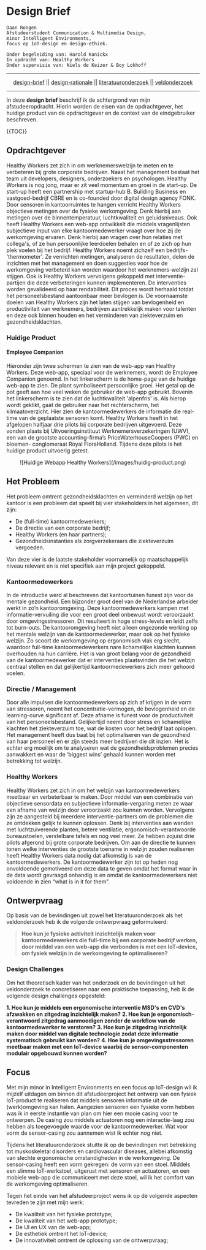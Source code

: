 # Design Brief

	Daan Rongen
	Afstudeerstudent Communication & Multimedia Design,
	minor Intelligent Environments, 
	focus op IoT-design en design-ethiek.
		
	Onder begeleiding van: Harold Konickx
	In opdracht van: Healthy Workers
	Onder supervisie van: Niels de Keizer & Boy Lokhoff

---

<div align="center">
<a href="https://github.com/daanrongen/delta/blob/master/library/design-brief.md">design-brief</a> || <a href="https://github.com/daanrongen/delta/blob/master/library/design-rationale.md">design-rationale</a> || <a href="https://github.com/daanrongen/delta/blob/master/library/literatuuronderzoek.md">literatuuronderzoek</a> || <a href="https://github.com/daanrongen/delta/blob/master/library/veldonderzoek.md">veldonderzoek</a>
</div>

---

In deze **design brief** beschrijf ik de achtergrond van mijn afstudeeropdracht. Hierin worden de eisen van de opdrachtgever, het huidige product van de opdrachtgever en de context van de eindgebruiker beschreven.

{{TOC}}

## Opdrachtgever
Healthy Workers zet zich in om werknemerswelzijn te meten en te verbeteren bij grote corporate bedrijven. Naast het management bestaat het team uit developers, designers, onderzoekers en psychologen. Healthy Workers is nog jong, maar er zit veel momentum en groei in de start-up. De start-up heeft een partnership met startup-hub B. Building Business en vastgoed-bedrijf CBRE en is co-founded door digital design agency FONK. Door sensoren in kantoorruimtes te hangen verricht Healthy Workers objectieve metingen over de fysieke werkomgeving. Denk hierbij aan metingen over de binnentemperatuur, luchtkwaliteit en geluidsniveaus. Ook heeft Healthy Workers een web-app ontwikkelt die middels vragenlijsten subjectieve input van elke kantoormedewerker vraagt over hoe zij de werkomgeving ervaren. Denk hierbij aan vragen over hun relaties met collega's, of ze hun persoonlijke leerdoelen behalen en of ze zich op hun plek voelen bij het bedrijf. Healthy Workers noemt zichzelf een bedrijfs-'thermometer'. Ze verrichten metingen, analyseren de resultaten, delen de inzichten met het management en doen suggesties voor hoe de werkomgeving verbeterd kan worden waardoor het werknemers-welzijn zal stijgen. Ook is Healthy Workers vervolgens gekoppeld met interventie-partijen die deze verbeteringen kunnen implementeren. De interventies worden gevalideerd op haar rendabiliteit. Dit proces wordt herhaald totdat het personeelsbestand aantoonbaar meer bevlogen is. De voornaamste doelen van Healthy Workers zijn het laten stijgen van bevlogenheid en productiviteit van werknemers, bedrijven aantrekkelijk maken voor talenten en deze ook binnen houden en het verminderen van ziekteverzuim en gezondheidsklachten.

### Huidige Product
#### Employee Companion
Hieronder zijn twee schermen te zien van de web-app van Healthy Workers. Deze web-app, speciaal voor de werknemers, wordt de Employee Companion genoemd. In het linkerscherm is de home-page van de huidige web-app te zien. De plant symboliseert persoonlijke groei. Het getal op de pot geeft aan hoe veel weken de gebruiker de web-app gebruikt. Bovenin het linkerscherm is te zien dat de luchtkwaliteit 'alpenfris' is. Als hierop wordt geklikt, gaat de gebruiker naar het rechterscherm, het klimaatoverzicht. Hier zien de kantoormedewerkers de informatie die real-time van de geplaatste sensoren komt. Healthy Workers heeft in het afgelopen halfjaar drie pilots bij corporate bedrijven uitgevoerd. Deze vonden plaats bij Uitvoeringsinstituut Werknemersverzekeringen (UWV), een van de grootste accounting-firma’s PriceWaterhouseCoopers (PWC) en bloemen- conglomeraat Royal FloraHolland. Tijdens deze pilots is het huidige product uitvoerig getest.

<div align="center">
![Huidige Webapp Healthy Workers](/images/huidig-product.png)
</div>

## Het Probleem
Het probleem omtrent gezondheidsklachten en verminderd welzijn op het kantoor is een probleem dat speelt bij vier stakeholders in het algemeen, dit zijn:
- De (full-time) kantoormedewerkers;
- De directie van een corporate bedrijf;
- Healthy Workers (en haar partners);
- Gezondheidsinstanties als zorgverzekeraars die ziekteverzuim vergoeden.

Van deze vier is de laatste stakeholder voornamelijk op maatschappelijk niveau relevant en is niet specifiek aan mijn project gekoppeld.

### Kantoormedewerkers
In de introductie werd al beschreven dat kantoortuinen funest zijn voor de mentale gezondheid. Een bijzonder groot deel van de Nederlandse arbeider werkt in zo’n kantooromgeving. Deze kantoormedewerkers kampen met informatie-vervuiling die voor een groot deel onbewust wordt veroorzaakt door omgevingsstressoren. Dit resulteert in hoge stress-levels en leidt zelfs tot burn-outs. De kantooromgeving heeft niet alleen ongezonde werking op het mentale welzijn van de kantoormedewerker, maar ook op het fysieke welzijn. Zo scoort de werkomgeving op ergonomisch vlak erg slecht, waardoor full-time kantoormedewerkers nare lichamelijke klachten kunnen overhouden na hun carrière. Het is van groot belang voor de gezondheid van de kantoormedewerker dat er interventies plaatsvinden die het welzijn centraal stellen en dat gelijkertijd kantoormedewerkers zich meer gehoord voelen.

### Directie / Management
Door alle impulsen die kantoormedewerkers op zich af krijgen in de vorm van stressoren, neemt het concentratie-vermogen, de bevlogenheid en de learning-curve significant af. Deze afname is funest voor de productiviteit van het personeelsbestand. Gelijkertijd neemt door stress en lichamelijke klachten het ziekteverzuim toe, wat de kosten voor het bedrijf laat oplopen. Het management heeft dus baat bij het optimaliseren van de gezondheid van haar personeel en er zijn steeds meer bedrijven die dit inzien. Het is echter erg moeilijk om te analyseren wat de gezondheidsproblemen precies aanwakkert en waar de ‘biggest wins’ gehaald kunnen worden met betrekking tot welzijn.

### Healthy Workers
Healthy Workers zet zich in om het welzijn van kantoormedewerkers meetbaar en verbeterbaar te maken. Door middel van een combinatie van objectieve sensordata en subjectieve informatie-vergaring meten ze waar een afname van welzijn door veroorzaakt zou kunnen worden. Vervolgens zijn ze aangesteld bij meerdere interventie-partners om de problemen die ze ontdekken gelijk te kunnen oplossen. Denk bij interventies aan wanden met luchtzuiverende planten, betere ventilatie, ergonomisch-verantwoorde bureaustoelen, verstelbare tafels en nog veel meer. Ze hebben zojuist drie pilots afgerond bij grote corporate bedrijven. Om aan de directie te kunnen tonen welke interventies de grootste toename in welzijn zouden realiseren heeft Healthy Workers data nodig dat afkomstig is van de kantoormedewerkers. De kantoormedewerker zijn tot op heden nog onvoldoende gemotiveerd om deze data te geven omdat het format waar in de data wordt gevraagd onhandig is en omdat de kantoormedewerkers niet voldoende in zien “what is in it for them”.

## Ontwerpvraag
Op basis van de bevindingen uit zowel het literatuuronderzoek als het veldonderzoek heb ik de volgende ontwerpvraag geformuleerd:

> **Hoe kun je fysieke activiteit inzichtelijk maken voor kantoormedewerkers die full-time bij een corporate bedrijf werken, door middel van een web-app die verbonden is met een IoT-device, om fysiek welzijn in de werkomgeving te optimaliseren?**

### Design Challenges
Om het theoretisch kader van het onderzoek en de bevindingen uit het veldonderzoek te concretiseren naar een praktische toepassing, heb ik de volgende design challenges opgesteld:

**1. Hoe kun je middels een ergonomische interventie MSD's en CVD's afzwakken en zitgedrag inzichtelijk maken?**
**2. Hoe kun je ergonomisch-verantwoord zitgedrag aanmoedigen zonder de workflow van de kantoormedewerker te verstoren?**
**3. Hoe kun je zitgedrag inzichtelijk maken door middel van digitale technologie zodat deze informatie systematisch gebruikt kan worden?**
**4. Hoe kun je omgevingsstressoren meetbaar maken met een IoT-device waarbij de sensor-componenten modulair opgebouwd kunnen worden?**

## Focus
Met mijn minor in Intelligent Environments en een focus op IoT-design wil ik mijzelf uitdagen om binnen dit afstudeerproject het ontwerp van een fysiek IoT-product te realiseren dat middels sensoren informatie uit de (werk)omgeving kan halen. Aangezien sensoren een fysieke vorm hebben was ik in eerste instantie van plan om hier een mooie casing voor te ontwerpen. De casing zou middels actuatoren nog een interactie-laag zou hebben als toegevoegde waarde voor de kantoormedewerker. Wat voor vorm de sensor-casing zou aannemen wist ik echter nog niet.

Tijdens het literatuuronderzoek stuitte ik op de bevindingen met betrekking tot muskoskeletal disorders en cardiovascular diseases, allebei afkomstig van slechte ergonomische omstandigheden in de werkomgeving. De sensor-casing heeft een vorm gekregen: de vorm van een stoel. Middels een slimme IoT-werkstoel, uitgerust met sensoren en actuatoren, en een mobiele web-app die communiceert met deze stoel, wil ik het comfort van de werkomgeving optimaliseren.

Tegen het einde van het afstudeerproject wens ik op de volgende aspecten tevreden te zijn met mijn werk:

- De kwaliteit van het fysieke prototype;
- De kwaliteit van het web-app prototype;
- De UI en UX van de web-app;
- De esthetiek omtrent het IoT-device;
- De innovativiteit omtrent de oplossing van de ontwerpvraag;

